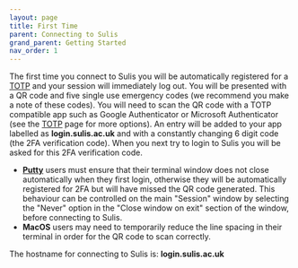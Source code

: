 ```yaml
---
layout: page
title: First Time
parent: Connecting to Sulis
grand_parent: Getting Started
nav_order: 1
---
```


The first time you connect to Sulis you will be automatically registered for a [TOTP](./TOTP.html) and your session will immediately log out. You will be presented with a QR code and five single use emergency codes (we recommend you make a note of these codes). You will need to scan the QR code with a TOTP compatible app such as Google Authenticator or Microsoft Authenticator (see the [TOTP](./TOTP.html#totp-clients) page for more options). An entry will be added to your app labelled as __login.sulis.ac.uk__ and with a constantly changing 6 digit code (the 2FA verification code). When you next try to login to Sulis you will be asked for this 2FA verification code.

* [**Putty**](https://www.chiark.greenend.org.uk/~sgtatham/putty/) users must ensure that their terminal window does not close automatically when they first login, otherwise they will be automatically registered for 2FA but will have missed the QR code generated. This behaviour can be controlled on the main "Session" window by selecting the "Never" option in the "Close window on exit" section of the window, before connecting to Sulis.
* **MacOS** users may need to temporarily reduce the line spacing in their terminal in order for the QR code to scan correctly.

The hostname for connecting to Sulis is: **login.sulis.ac.uk**